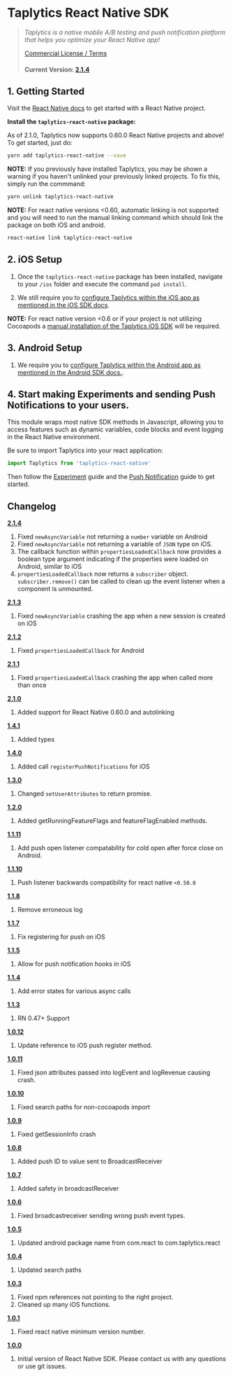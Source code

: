 # Taplytics React Native SDK

> _Taplytics is a native mobile A/B testing and push notification platform that helps you optimize your React Native app!_
>
> [Commercial License / Terms](http://taplytics.com/terms)
>
> #### **Current Version: [2.1.4](#changelog)**

## 1. Getting Started

Visit the [React Native docs](https://facebook.github.io/react-native/docs/getting-started) to get started with a React Native project.

**Install the `taplytics-react-native` package:**

As of 2.1.0, Taplytics now supports 0.60.0 React Native projects and above! To get started, just do:

```bash
yarn add taplytics-react-native --save
```

**NOTE:** If you previously have installed Taplytics, you may be shown a warning if you haven't unlinked your previously linked projects. To fix this, simply run the commmand:

```bash
yarn unlink taplytics-react-native
```

**NOTE:** For react native versions <0.60, automatic linking is not supported and you will need to run the manual linking command which should link the package on both iOS and android.

```bash
react-native link taplytics-react-native
```

## 2. iOS Setup

1. Once the `taplytics-react-native` package has been installed, navigate to your `/ios` folder and execute the command `pod install`.

2. We still require you to [configure Taplytics within the iOS app as mentioned in the iOS SDK docs](https://github.com/taplytics/taplytics-ios-sdk/blob/master/START.md#1-install).

**NOTE:** For react native version <0.6 or if your project is not utilizing Cocoapods a [manual installation of the Taplytics iOS SDK](https://github.com/taplytics/taplytics-ios-sdk/blob/master/START.md#1-install) will be required.

## 3. Android Setup

1. We require you to [configure Taplytics within the Android app as mentioned in the Android SDK docs.](https://github.com/taplytics/taplytics-android-sdk/blob/master/START.md#1-installation).

## 4. Start making Experiments and sending Push Notifications to your users.

This module wraps most native SDK methods in Javascript, allowing you to access features such as dynamic variables, code blocks and event logging in the React Native environment.

Be sure to import Taplytics into your react application:

```javascript
import Taplytics from 'taplytics-react-native'
```

Then follow the [Experiment](/EXPERIMENTS.md) guide and the [Push Notification](/PUSH.md) guide to get started.

## Changelog

**[2.1.4](https://github.com/taplytics/Taplytics-React-Native/releases/tag/2.1.4)**

1. Fixed `newAsyncVariable` not returning a `number` variable on Android
2. Fixed `newAsyncVariable` not returning a variable of `JSON` type on iOS.
3. The callback function within `propertiesLoadedCallback` now provides a boolean type argument indicating if the properties were loaded on Android, similar to iOS
4. `propertiesLoadedCallback` now returns a `subscriber` object. `subscriber.remove()` can be called to clean up the event listener when a component is unmounted.

**[2.1.3](https://github.com/taplytics/Taplytics-React-Native/releases/tag/2.1.3)**

1. Fixed `newAsyncVariable` crashing the app when a new session is created on iOS

**[2.1.2](https://github.com/taplytics/Taplytics-React-Native/releases/tag/2.1.2)**

1. Fixed `propertiesLoadedCallback` for Android

**[2.1.1](https://github.com/taplytics/Taplytics-React-Native/releases/tag/2.1.1)**

1. Fixed `propertiesLoadedCallback` crashing the app when called more than once

**[2.1.0](https://github.com/taplytics/Taplytics-React-Native/releases/tag/2.1.0)**

1. Added support for React Native 0.60.0 and autolinking

**[1.4.1](https://github.com/taplytics/Taplytics-React-Native/releases/tag/1.4.1)**

1. Added types

**[1.4.0](https://github.com/taplytics/Taplytics-React-Native/releases/tag/1.4.0)**

1. Added call `registerPushNotifications` for iOS

**[1.3.0](https://github.com/taplytics/Taplytics-React-Native/releases/tag/1.3.0)**

1. Changed `setUserAttributes` to return promise.

**[1.2.0](https://github.com/taplytics/Taplytics-React-Native/releases/tag/1.2.0)**

1. Added getRunningFeatureFlags and featureFlagEnabled methods.

**[1.1.11](https://github.com/taplytics/Taplytics-React-Native/releases/tag/1.1.11)**

1. Add push open listener compatability for cold open after force close on Android.

**[1.1.10](https://github.com/taplytics/Taplytics-React-Native/releases/tag/1.1.10)**

1. Push listener backwards compatibility for react native `<0.50.0`

**[1.1.8](https://github.com/taplytics/Taplytics-React-Native/releases/tag/1.1.8)**

1. Remove erroneous log

**[1.1.7](https://github.com/taplytics/Taplytics-React-Native/releases/tag/1.1.7)**

1. Fix registering for push on iOS

**[1.1.5](https://github.com/taplytics/Taplytics-React-Native/releases/tag/1.1.5)**

1. Allow for push notification hooks in iOS

**[1.1.4](https://github.com/taplytics/Taplytics-React-Native/releases/tag/1.1.4)**

1. Add error states for various async calls

**[1.1.3](https://github.com/taplytics/Taplytics-React-Native/releases/tag/1.1.3)**

1. RN 0.47+ Support

**[1.0.12](https://github.com/taplytics/Taplytics-React-Native/releases/tag/1.0.12)**

1. Update reference to iOS push register method.

**[1.0.11](https://github.com/taplytics/Taplytics-React-Native/releases/tag/1.0.11)**

1. Fixed json attributes passed into logEvent and logRevenue causing crash.

**[1.0.10](https://github.com/taplytics/Taplytics-React-Native/releases/tag/1.0.10)**

1. Fixed search paths for non-cocoapods import

**[1.0.9](https://github.com/taplytics/Taplytics-React-Native/releases/tag/1.0.9)**

1. Fixed getSessionInfo crash

**[1.0.8](https://github.com/taplytics/Taplytics-React-Native/releases/tag/1.0.8)**

1. Added push ID to value sent to BroadcastReceiver

**[1.0.7](https://github.com/taplytics/Taplytics-React-Native/releases/tag/1.0.7)**

1. Added safety in broadcastReceiver

**[1.0.6](https://github.com/taplytics/Taplytics-React-Native/releases/tag/1.0.6)**

1. Fixed broadcastreceiver sending wrong push event types.

**[1.0.5](https://github.com/taplytics/Taplytics-React-Native/releases/tag/1.0.5)**

1. Updated android package name from com.react to com.taplytics.react

**[1.0.4](https://github.com/taplytics/Taplytics-React-Native/releases/tag/1.0.4)**

1. Updated search paths

**[1.0.3](https://github.com/taplytics/Taplytics-React-Native/releases/tag/1.0.3)**

1. Fixed npm references not pointing to the right project.
2. Cleaned up many iOS functions.

**[1.0.1](https://github.com/taplytics/Taplytics-React-Native/releases/tag/1.0.1)**

1. Fixed react native minimum version number.

**[1.0.0](https://github.com/taplytics/Taplytics-React-Native/releases/tag/1.0.0)**

1. Initial version of React Native SDK. Please contact us with any questions or use git issues.
